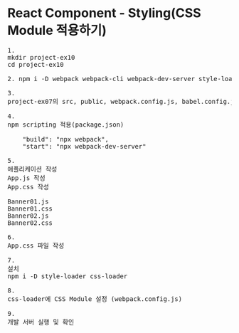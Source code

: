 # React Component - Styling(CSS Module 적용하기)
<pre>
1. 
mkdir project-ex10
cd project-ex10

2. npm i -D webpack webpack-cli webpack-dev-server style-loader css-loader react react-dom @babel/core babel-loader @babel/preset-env @babel/preset-react

3. 
project-ex07의 src, public, webpack.config.js, babel.config.json 복사

4.
npm scripting 적용(package.json)

    "build": "npx webpack",
    "start": "npx webpack-dev-server"

5.
애플리케이션 작성
App.js 작성
App.css 작성

Banner01.js
Banner01.css
Banner02.js
Banner02.css

6.
App.css 파일 작성

7. 
설치
npm i -D style-loader css-loader

8.
css-loader에 CSS Module 설정 (webpack.config.js)

9.
개발 서버 실행 및 확인
</pre>